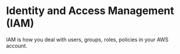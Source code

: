 # Identity and Access Management (IAM)

IAM is how you deal with users, groups, roles, policies in your AWS account.